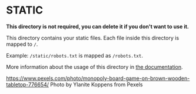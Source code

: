 # STATIC

**This directory is not required, you can delete it if you don't want to use it.**

This directory contains your static files.
Each file inside this directory is mapped to `/`.

Example: `/static/robots.txt` is mapped as `/robots.txt`.

More information about the usage of this directory in [the documentation](https://nuxtjs.org/guide/assets#static).


https://www.pexels.com/photo/monopoly-board-game-on-brown-wooden-tabletop-776654/
Photo by Ylanite Koppens from Pexels
